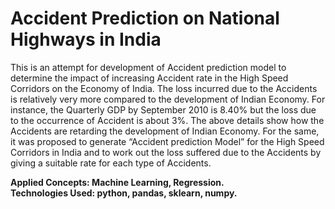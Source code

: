 # Accident Prediction on National Highways in India

This is an attempt for development of Accident prediction model to determine the impact
of increasing Accident rate in the High Speed Corridors on the Economy of India. The loss
incurred due to the Accidents is relatively very more compared to the development of Indian
Economy. For instance, the Quarterly GDP by September 2010 is 8.40% but the loss due to the
occurrence of Accident is about 3%. The above details show how the Accidents are retarding the
development of Indian Economy. For the same, it was proposed to generate “Accident prediction
Model” for the High Speed Corridors in India and to work out the loss suffered due to the
Accidents by giving a suitable rate for each type of Accidents.


<b>Applied Concepts: Machine Learning, Regression.<br>Technologies Used: python, pandas, sklearn, numpy.</b>
